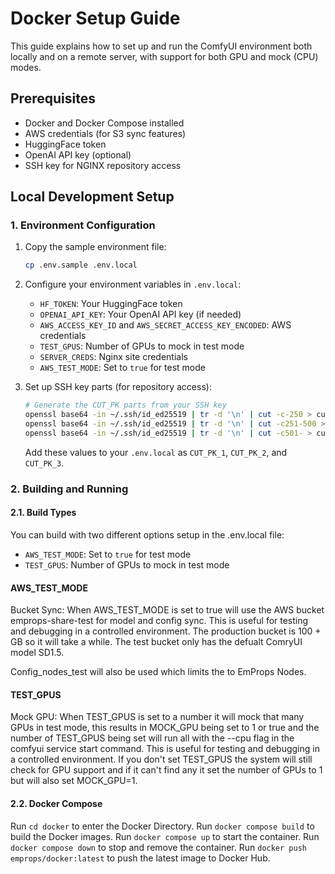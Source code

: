 # Docker Setup Guide

This guide explains how to set up and run the ComfyUI environment both locally and on a remote server, with support for both GPU and mock (CPU) modes.

## Prerequisites

- Docker and Docker Compose installed
- AWS credentials (for S3 sync features)
- HuggingFace token
- OpenAI API key (optional)
- SSH key for NGINX repository access

## Local Development Setup

### 1. Environment Configuration

1. Copy the sample environment file:
   ```bash
   cp .env.sample .env.local
   ```

2. Configure your environment variables in `.env.local`:
   - `HF_TOKEN`: Your HuggingFace token
   - `OPENAI_API_KEY`: Your OpenAI API key (if needed)
   - `AWS_ACCESS_KEY_ID` and `AWS_SECRET_ACCESS_KEY_ENCODED`: AWS credentials
   - `TEST_GPUS`: Number of GPUs to mock in test mode
   - `SERVER_CREDS`: Nginx site credentials
   - `AWS_TEST_MODE`: Set to `true` for test mode

3. Set up SSH key parts (for repository access):
   ```bash
   # Generate the CUT_PK parts from your SSH key
   openssl base64 -in ~/.ssh/id_ed25519 | tr -d '\n' | cut -c-250 > cut1
   openssl base64 -in ~/.ssh/id_ed25519 | tr -d '\n' | cut -c251-500 > cut2
   openssl base64 -in ~/.ssh/id_ed25519 | tr -d '\n' | cut -c501- > cut3
   ```
   Add these values to your `.env.local` as `CUT_PK_1`, `CUT_PK_2`, and `CUT_PK_3`.

### 2. Building and Running

#### 2.1. Build Types

You can build with two different options setup in the .env.local file:
- `AWS_TEST_MODE`: Set to `true` for test mode
- `TEST_GPUS`: Number of GPUs to mock in test mode

#### AWS_TEST_MODE

Bucket Sync: When AWS_TEST_MODE is set to true will use the AWS bucket emprops-share-test for model and config sync. This is useful for testing and debugging in a controlled environment. The production bucket is 100 + GB so it will take a while. The test bucket only has the defualt ComryUI model SD1.5.

Config_nodes_test will also be used which limits the to EmProps Nodes.

#### TEST_GPUS

Mock GPU: When TEST_GPUS is set to a number it will mock that many GPUs in test mode, this results in MOCK_GPU being set to 1 or true and the number of TEST_GPUS being set will run all with the --cpu flag in the comfyui service start command.  This is useful for testing and debugging in a controlled environment. 
If you don't set TEST_GPUS the system will still check for GPU support and if it can't find any it set the number of GPUs to 1 but will also set MOCK_GPU=1.

#### 2.2. Docker Compose


Run `cd docker` to enter the Docker Directory.
Run `docker compose build` to build the Docker images.
Run `docker compose up` to start the container.
Run `docker compose down` to stop and remove the container.
Run `docker push emprops/docker:latest` to push the latest image to Docker Hub.

